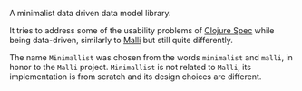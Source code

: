 A minimalist data driven data model library.

It tries to address some of the usability problems of [Clojure Spec](https://clojure.org/guides/spec)
while being data-driven, similarly to [Malli](https://github.com/metosin/malli) but still quite differently.

The name `Minimallist` was chosen from the words `minimalist` and `malli`, in honor to the `Malli` project.
`Minimallist` is not related to `Malli`, its implementation is from scratch and its design choices are different.
